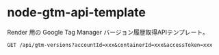# node-gtm-api-template

Render 用の Google Tag Manager バージョン履歴取得APIテンプレート。
```
GET /api/gtm-versions?accountId=xxx&containerId=xxx&accessToken=xxx
```
